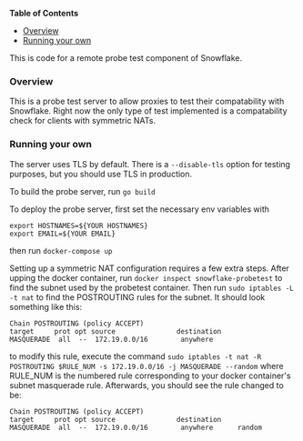 <!-- START doctoc generated TOC please keep comment here to allow auto update -->
<!-- DON'T EDIT THIS SECTION, INSTEAD RE-RUN doctoc TO UPDATE -->
**Table of Contents**

- [Overview](#overview)
- [Running your own](#running-your-own)

<!-- END doctoc generated TOC please keep comment here to allow auto update -->

This is code for a remote probe test component of Snowflake.

### Overview

This is a probe test server to allow proxies to test their compatability
with Snowflake. Right now the only type of test implemented is a
compatability check for clients with symmetric NATs.

### Running your own

The server uses TLS by default.
There is a `--disable-tls` option for testing purposes,
but you should use TLS in production.

To build the probe server, run
```go build```

To deploy the probe server, first set the necessary env variables with
```
export HOSTNAMES=${YOUR HOSTNAMES}
export EMAIL=${YOUR EMAIL}
```
then run ```docker-compose up```

Setting up a symmetric NAT configuration requires a few extra steps. After
upping the docker container, run
```docker inspect snowflake-probetest```
to find the subnet used by the probetest container. Then run
```sudo iptables -L -t nat``` to find the POSTROUTING rules for the subnet.
It should look something like this:
```
Chain POSTROUTING (policy ACCEPT)
target     prot opt source               destination
MASQUERADE  all  --  172.19.0.0/16        anywhere
```
to modify this rule, execute the command
```sudo iptables -t nat -R POSTROUTING $RULE_NUM -s 172.19.0.0/16 -j MASQUERADE --random```
where RULE_NUM is the numbered rule corresponding to your docker container's subnet masquerade rule.
Afterwards, you should see the rule changed to be:
```
Chain POSTROUTING (policy ACCEPT)
target     prot opt source               destination
MASQUERADE  all  --  172.19.0.0/16        anywhere      random
```
